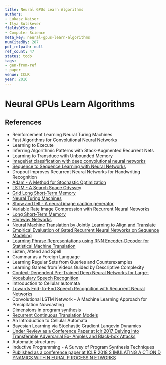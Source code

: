 ```yaml
---
title: Neural GPUs Learn Algorithms
authors:
- Lukasz Kaiser
- Ilya Sutskever
fieldsOfStudy:
- Computer Science
meta_key: neural-gpus-learn-algorithms
numCitedBy: 287
pdf_relpath: null
ref_count: 47
status: todo
tags:
- gen-from-ref
- paper
venue: ICLR
year: 2016
---
```


# Neural GPUs Learn Algorithms

## References

- Reinforcement Learning Neural Turing Machines
- Fast Algorithms for Convolutional Neural Networks
- Learning to Execute
- Inferring Algorithmic Patterns with Stack-Augmented Recurrent Nets
- Learning to Transduce with Unbounded Memory
- [ImageNet classification with deep convolutional neural networks](./imagenet-classification-with-deep-convolutional-neural-networks.md)
- [Sequence to Sequence Learning with Neural Networks](./sequence-to-sequence-learning-with-neural-networks.md)
- Dropout Improves Recurrent Neural Networks for Handwriting Recognition
- [Adam - A Method for Stochastic Optimization](./adam-a-method-for-stochastic-optimization.md)
- [LSTM - A Search Space Odyssey](./lstm-a-search-space-odyssey.md)
- [Grid Long Short-Term Memory](./grid-long-short-term-memory.md)
- [Neural Turing Machines](./neural-turing-machines.md)
- [Show and tell - A neural image caption generator](./show-and-tell-a-neural-image-caption-generator.md)
- Variable Rate Image Compression with Recurrent Neural Networks
- [Long Short-Term Memory](./long-short-term-memory.md)
- [Highway Networks](./highway-networks.md)
- [Neural Machine Translation by Jointly Learning to Align and Translate](./neural-machine-translation-by-jointly-learning-to-align-and-translate.md)
- [Empirical Evaluation of Gated Recurrent Neural Networks on Sequence Modeling](./empirical-evaluation-of-gated-recurrent-neural-networks-on-sequence-modeling.md)
- [Learning Phrase Representations using RNN Encoder-Decoder for Statistical Machine Translation](./learning-phrase-representations-using-rnn-encoder-decoder-for-statistical-machine-translation.md)
- Listen, Attend and Spell
- Grammar as a Foreign Language
- Learning Regular Sets from Queries and Counterexamples
- Learning Games from Videos Guided by Descriptive Complexity
- [Context-Dependent Pre-Trained Deep Neural Networks for Large-Vocabulary Speech Recognition](./context-dependent-pre-trained-deep-neural-networks-for-large-vocabulary-speech-recognition.md)
- Introduction to Cellular automata
- [Towards End-To-End Speech Recognition with Recurrent Neural Networks](./towards-end-to-end-speech-recognition-with-recurrent-neural-networks.md)
- Convolutional LSTM Network - A Machine Learning Approach for Precipitation Nowcasting
- Dimensions in program synthesis
- [Recurrent Continuous Translation Models](./recurrent-continuous-translation-models.md)
- An Introduction to Cellular Automata
- Bayesian Learning via Stochastic Gradient Langevin Dynamics
- [Under Review as a Conference Paper at Iclr 2017 Delving into Transferable Adversarial Ex- Amples and Black-box Attacks](./under-review-as-a-conference-paper-at-iclr-2017-delving-into-transferable-adversarial-ex-amples-and-black-box-attacks.md)
- Automatic structures
- Inductive Programming - A Survey of Program Synthesis Techniques
- [Published as a conference paper at ICLR 2018 S IMULATING A CTION D YNAMICS WITH N EURAL P ROCESS N ETWORKS](./published-as-a-conference-paper-at-iclr-2018-s-imulating-a-ction-d-ynamics-with-n-eural-p-rocess-n-etworks.md)
